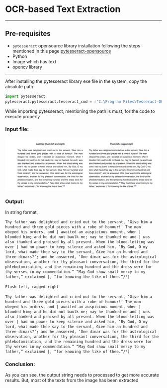# OCR-based Text Extraction

---

## Pre-requisites

- `pytesseract` opensource library installation following the steps mentioned in this page [pytesseract-opensource](https://github.com/UB-Mannheim/tesseract/wiki)
- Python 
- Image which has text
- opencv library
---
After installing the pytesseract library exe file in the system, copy the absolute path

```python
import pytesseract
pytesseract.pytesseract.tesseract_cmd = r"C:\Program Files\Tesseract-OCR\tesseract.exe"
```
While importing pytesseract, mentioning the path is must, for the code to execute properly


### Input file:

![Inuput image](https://github.com/Naveen-S6/Python_Apps/blob/main/OCR/resources/Text.png)


### Output:

In string format,
```commandline
Thy father was delighted and cried out to the servant, ‘Give him a
hundred and three gold pieces with a robe of honour!’ The man
obeyed his orders, and | awaited an auspicious moment, when |
blooded him; and he did not baulk me; nay he thanked me and | was
also thanked and praised by all present. When the blood-letting was
over | had no power to keep silence and asked him, ‘By God, O my
lord, what made thee say to the servant, Give him an hundred and
three dinars?’; and he answered, ‘One dinar was for the astrological
observation, another for thy pleasant conversation, the third for the
phlebotomisation, and the remaining hundred and the dress were for
thy verses in my commendation.” “May God show small mercy to my
father,” exclaimed |, “for knowing the like of thee.”/°]

Flush left, ragged right

Thy father was delighted and cried out to the servant, ‘Give him a
hundred and three gold pieces with a robe of honour!’ The man
obeyed his orders, and | awaited an auspicious moment, when |
blooded him; and he did not baulk me; nay he thanked me and | was
also thanked and praised by all present. When the blood-letting was
over | had no power to keep silence and asked him, ‘By God, O my
lord, what made thee say to the servant, Give him an hundred and
three dinars?’; and he answered, ‘One dinar was for the astrological
observation, another for thy pleasant conversation, the third for the
phlebotomisation, and the remaining hundred and the dress were for
thy verses in my commendation.” “May God show small mercy to my
father,” exclaimed |, “for knowing the like of thee.”/°]
```

### Conclusion:

As you can see, the output string needs to processed to get more accurate results. But, most of the texts from the image has been extracted

